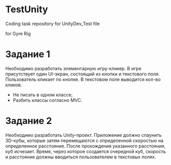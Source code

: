 # TestUnity
Coding task repository for UnityDev_Test file

for Gyre Rig

# Задание 1 
Необходимо разработать элементарную игру-кликер. В игре присутствует один UI-экран,  состоящий из кнопки и текстового поля. Пользователь кликает по кнопке. В текстовом поле  выводится кол-во кликов.  
* Не писать в одном классе;
* Разбить классы согласно MVC. 
# Задание 2 
Необходимо разработать Unity-проект. Приложение должно спаунить 3D-кубы, которые затем  перемещаются с определенной скоростью на определенное расстояние. После прохождения  указанного расстояния, куб исчезает. Время, через которое создается очередной куб, скорость  и расстояние должны вводиться пользователем в текстовых полях. 
